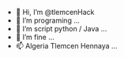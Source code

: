 - 👋 Hi, I’m @tlemcenHack
- 👀 I’m programing ...
- 🌱 I’m script python / Java ...
- 💞️ I’m fine ...
- 📫 Algeria Tlemcen Hennaya ...

<!---
tlemcenHack/tlemcenHack is a ✨ special ✨ repository because its `README.md` (this file) appears on your GitHub profile.
You can click the Preview link to take a look at your changes.
--->
